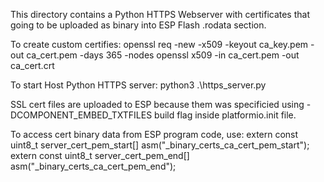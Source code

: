 This directory contains a Python HTTPS Webserver with certificates that going to be uploaded as binary into ESP Flash .rodata section.

To create custom certifies:
openssl req -new -x509 -keyout ca_key.pem -out ca_cert.pem -days 365 -nodes
openssl x509 -in ca_cert.pem -out ca_cert.crt

To start Host Python HTTPS server:
python3 .\https_server.py

SSL cert files are uploaded to ESP because them was specificied using -DCOMPONENT_EMBED_TXTFILES build flag inside platformio.init file.

To access cert binary data from ESP program code, use:
extern const uint8_t server_cert_pem_start[] asm("_binary_certs_ca_cert_pem_start");
extern const uint8_t server_cert_pem_end[] asm("_binary_certs_ca_cert_pem_end");

